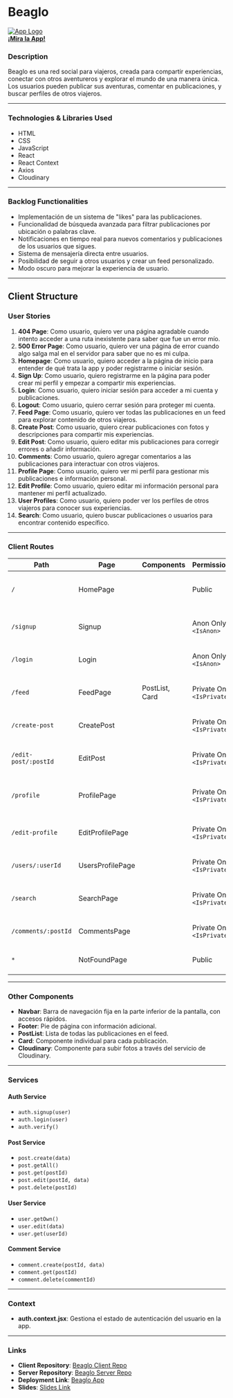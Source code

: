 # Beaglo

[![App Logo](./logo.png)](https://beaglo.netlify.app/)  
**[¡Mira la App!](https://beaglo.netlify.app/)**

### Description
Beaglo es una red social para viajeros, creada para compartir experiencias, conectar con otros aventureros y explorar el mundo de una manera única. Los usuarios pueden publicar sus aventuras, comentar en publicaciones, y buscar perfiles de otros viajeros.

---

### Technologies & Libraries Used
- HTML
- CSS
- JavaScript
- React
- React Context
- Axios
- Cloudinary

---

### Backlog Functionalities
- Implementación de un sistema de "likes" para las publicaciones.
- Funcionalidad de búsqueda avanzada para filtrar publicaciones por ubicación o palabras clave.
- Notificaciones en tiempo real para nuevos comentarios y publicaciones de los usuarios que sigues.
- Sistema de mensajería directa entre usuarios.
- Posibilidad de seguir a otros usuarios y crear un feed personalizado.
- Modo oscuro para mejorar la experiencia de usuario.

---

## Client Structure

### User Stories

1. **404 Page**: Como usuario, quiero ver una página agradable cuando intento acceder a una ruta inexistente para saber que fue un error mío.
2. **500 Error Page**: Como usuario, quiero ver una página de error cuando algo salga mal en el servidor para saber que no es mi culpa.
3. **Homepage**: Como usuario, quiero acceder a la página de inicio para entender de qué trata la app y poder registrarme o iniciar sesión.
4. **Sign Up**: Como usuario, quiero registrarme en la página para poder crear mi perfil y empezar a compartir mis experiencias.
5. **Login**: Como usuario, quiero iniciar sesión para acceder a mi cuenta y publicaciones.
6. **Logout**: Como usuario, quiero cerrar sesión para proteger mi cuenta.
7. **Feed Page**: Como usuario, quiero ver todas las publicaciones en un feed para explorar contenido de otros viajeros.
8. **Create Post**: Como usuario, quiero crear publicaciones con fotos y descripciones para compartir mis experiencias.
9. **Edit Post**: Como usuario, quiero editar mis publicaciones para corregir errores o añadir información.
10. **Comments**: Como usuario, quiero agregar comentarios a las publicaciones para interactuar con otros viajeros.
11. **Profile Page**: Como usuario, quiero ver mi perfil para gestionar mis publicaciones e información personal.
12. **Edit Profile**: Como usuario, quiero editar mi información personal para mantener mi perfil actualizado.
13. **User Profiles**: Como usuario, quiero poder ver los perfiles de otros viajeros para conocer sus experiencias.
14. **Search**: Como usuario, quiero buscar publicaciones o usuarios para encontrar contenido específico.

---

### Client Routes

| **Path**                   | **Page**             | **Components**       | **Permissions**            | **Behavior**                                      |
|----------------------------|----------------------|----------------------|----------------------------|--------------------------------------------------|
| `/`                        | HomePage            |                      | Public                     | Página principal para login y signup.           |
| `/signup`                  | Signup              |                      | Anon Only `<IsAnon>`       | Formulario de registro, redirige al feed.       |
| `/login`                   | Login               |                      | Anon Only `<IsAnon>`       | Formulario de login, redirige al feed.          |
| `/feed`                    | FeedPage            | PostList, Card       | Private Only `<IsPrivate>` | Muestra todas las publicaciones del feed.       |
| `/create-post`             | CreatePost          |                      | Private Only `<IsPrivate>` | Permite crear nuevas publicaciones.             |
| `/edit-post/:postId`       | EditPost            |                      | Private Only `<IsPrivate>` | Permite editar una publicación específica.      |
| `/profile`                 | ProfilePage         |                      | Private Only `<IsPrivate>` | Página del perfil del usuario actual.           |
| `/edit-profile`            | EditProfilePage     |                      | Private Only `<IsPrivate>` | Permite editar el perfil del usuario actual.    |
| `/users/:userId`           | UsersProfilePage    |                      | Private Only `<IsPrivate>` | Permite ver el perfil de otro usuario.          |
| `/search`                  | SearchPage          |                      | Private Only `<IsPrivate>` | Página para buscar publicaciones o usuarios.    |
| `/comments/:postId`        | CommentsPage        |                      | Private Only `<IsPrivate>` | Permite ver y agregar comentarios.              |
| `*`                        | NotFoundPage        |                      | Public                     | Página 404 para rutas inexistentes.             |

---

### Other Components
- **Navbar**: Barra de navegación fija en la parte inferior de la pantalla, con accesos rápidos.
- **Footer**: Pie de página con información adicional.
- **PostList**: Lista de todas las publicaciones en el feed.
- **Card**: Componente individual para cada publicación.
- **Cloudinary**: Componente para subir fotos a través del servicio de Cloudinary.

---

### Services

#### Auth Service
- `auth.signup(user)`
- `auth.login(user)`
- `auth.verify()`

#### Post Service
- `post.create(data)`
- `post.getAll()`
- `post.get(postId)`
- `post.edit(postId, data)`
- `post.delete(postId)`

#### User Service
- `user.getOwn()`
- `user.edit(data)`
- `user.get(userId)`

#### Comment Service
- `comment.create(postId, data)`
- `comment.get(postId)`
- `comment.delete(commentId)`

---

### Context
- **auth.context.jsx**: Gestiona el estado de autenticación del usuario en la app.

---

### Links
- **Client Repository**: [Beaglo Client Repo](https://github.com/HelixGuardi/beaglo-app-client)
- **Server Repository**: [Beaglo Server Repo](https://github.com/HelixGuardi/beaglo-app-server)
- **Deployment Link**: [Beaglo App](#)
- **Slides**: [Slides Link](#)
